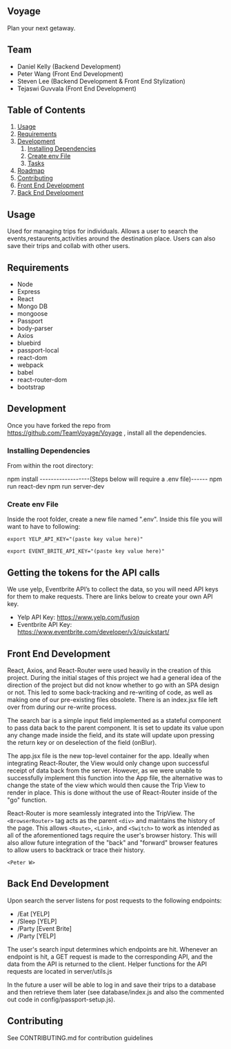 ## Voyage

Plan your next getaway.

## Team

  - Daniel Kelly (Backend Development)
  - Peter Wang (Front End Development)
  - Steven Lee (Backend Development & Front End Stylization)
  - Tejaswi Guvvala (Front End Development)

## Table of Contents

1. [Usage](#Usage)
1. [Requirements](#requirements)
1. [Development](#development)
    1. [Installing Dependencies](#installing-dependencies)
    1. [Create env File](#create-env-file)
    1. [Tasks](#tasks)
1. [Roadmap](#roadmap)
1. [Contributing](#contributing)
1. [Front End Development](#front-end-development)
1. [Back End Development](#back-end-development)
## Usage

Used for managing trips for individuals. Allows a user to search the events,restaurents,activities around the destination place. Users can also save their trips and collab with other users.

## Requirements

* Node
* Express
* React
* Mongo DB
* mongoose
* Passport
* body-parser
* Axios
* bluebird
* passport-local
* react-dom
* webpack
* babel
* react-router-dom
* bootstrap

## Development
Once you have forked the repo from https://github.com/TeamVoyage/Voyage , install all the dependencies.
### Installing Dependencies

From within the root directory:

npm install
------------------(Steps below will require a .env file)------
npm run react-dev
npm run server-dev

### Create env File

Inside the root folder, create a new file named ".env". Inside this file you will want to have to following:

`export YELP_API_KEY="(paste key value here)"`

`export EVENT_BRITE_API_KEY="(paste key value here)"`

## Getting the tokens for the API calls
We use yelp, Eventbrite API’s to collect the data, so you will need API keys for them to make requests. There are links below to create your own API key. 
* Yelp API Key: https://www.yelp.com/fusion
* Eventbrite API Key: https://www.eventbrite.com/developer/v3/quickstart/


## Front End Development

React, Axios, and React-Router were used heavily in the creation of this project. During the initial stages of this project we had a general idea of the direction of the project but did not know whether to go with an SPA design or not. This led to some back-tracking and re-writing of code, as well as making one of our pre-existing files obsolete. There is an index.jsx file left over from during our re-write process. 

The search bar is a simple input field implemented as a stateful component to pass data back to the parent component. It is set to update its value upon any change made inside the field, and its state will update upon pressing the return key or on deselection of the field (onBlur). 

The app.jsx file is the new top-level container for the app. Ideally when integrating React-Router, the View would only change upon successful receipt of data back from the server. However, as we were unable to successfully implement this function into the App file, the alternative was to change the state of the view which would then cause the Trip View to render in place. This is done without the use of React-Router inside of the "go" function. 

React-Router is more seamlessly integrated into the TripView. The `<BrowserRouter>` tag acts as the parent `<div>` and maintains the history of the page. This allows `<Route>`, `<Link>`, and `<Switch>` to work as intended as all of the aforementioned tags require the user's browser history. This will also allow future integration of the "back" and "forward" browser features to allow users to backtrack or trace their history. 

`<Peter W>`

## Back End Development 

Upon search the server listens for post requests to the following endpoints: 
* /Eat [YELP]
* /Sleep [YELP]
* /Party [Event Brite]
* /Party [YELP]

The user's search input determines which endpoints are hit. Whenever an endpoint is hit, a GET request is made to the corresponding API, and the data from the API is returned to the client.  Helper functions for the API requests are located in server/utils.js

In the future a user will be able to log in and save their trips to a database and then retrieve them later (see database/index.js and also the commented out code in config/passport-setup.js).

## Contributing

See CONTRIBUTING.md for contribution guidelines
